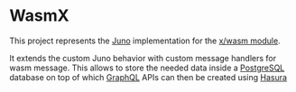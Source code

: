 # WasmX

This project represents the [Juno](https://github.com/desmos-labs/juno) implementation for
the [x/wasm module](https://github.com/cosmwasm/wasmd).

It extends the custom Juno behavior with custom message handlers for wasm message. This allows to store
the needed data inside a [PostgreSQL](https://www.postgresql.org/) database on top of
which [GraphQL](https://graphql.org/) APIs can then be created using [Hasura](https://hasura.io/)
